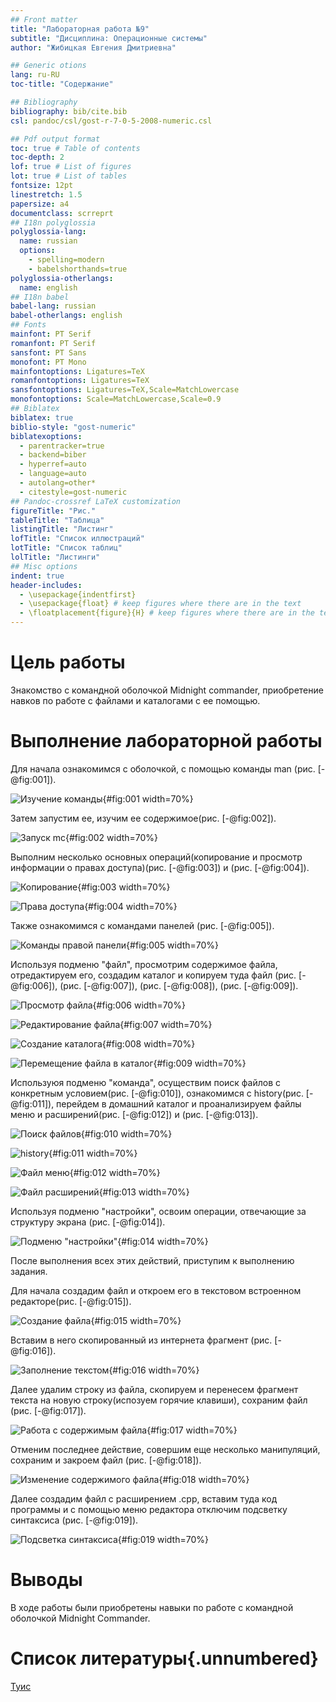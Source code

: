 ```yaml
---
## Front matter
title: "Лабораторная работа №9"
subtitle: "Дисциплина: Операционные системы"
author: "Жибицкая Евгения Дмитриевна"

## Generic otions
lang: ru-RU
toc-title: "Содержание"

## Bibliography
bibliography: bib/cite.bib
csl: pandoc/csl/gost-r-7-0-5-2008-numeric.csl

## Pdf output format
toc: true # Table of contents
toc-depth: 2
lof: true # List of figures
lot: true # List of tables
fontsize: 12pt
linestretch: 1.5
papersize: a4
documentclass: scrreprt
## I18n polyglossia
polyglossia-lang:
  name: russian
  options:
	- spelling=modern
	- babelshorthands=true
polyglossia-otherlangs:
  name: english
## I18n babel
babel-lang: russian
babel-otherlangs: english
## Fonts
mainfont: PT Serif
romanfont: PT Serif
sansfont: PT Sans
monofont: PT Mono
mainfontoptions: Ligatures=TeX
romanfontoptions: Ligatures=TeX
sansfontoptions: Ligatures=TeX,Scale=MatchLowercase
monofontoptions: Scale=MatchLowercase,Scale=0.9
## Biblatex
biblatex: true
biblio-style: "gost-numeric"
biblatexoptions:
  - parentracker=true
  - backend=biber
  - hyperref=auto
  - language=auto
  - autolang=other*
  - citestyle=gost-numeric
## Pandoc-crossref LaTeX customization
figureTitle: "Рис."
tableTitle: "Таблица"
listingTitle: "Листинг"
lofTitle: "Список иллюстраций"
lotTitle: "Список таблиц"
lolTitle: "Листинги"
## Misc options
indent: true
header-includes:
  - \usepackage{indentfirst}
  - \usepackage{float} # keep figures where there are in the text
  - \floatplacement{figure}{H} # keep figures where there are in the text
---
```


# Цель работы

Знакомство с командной оболочкой Midnight commander, приобретение навков по работе с файлами и каталогами с ее помощью.


# Выполнение лабораторной работы

Для начала ознакомимся с оболочкой, с помощью команды man (рис. [-@fig:001]).

![Изучение команды](image/1.png){#fig:001 width=70%}


Затем запустим ее, изучим ее содержимое(рис. [-@fig:002]).

![Запуск mc](image/2.png){#fig:002 width=70%}


Выполним несколько основных операций(копирование и просмотр информации о правах доступа)(рис. [-@fig:003]) и (рис. [-@fig:004]).

![Копирование](image/3.png){#fig:003 width=70%}


![Права доступа](image/4.png){#fig:004 width=70%}


Также ознакомимся с командами панелей (рис. [-@fig:005]).

![Команды правой панели](image/5.png){#fig:005 width=70%}


Используя подменю "файл", просмотрим содержимое файла, отредактируем его, создадим каталог и копируем туда файл (рис. [-@fig:006]), (рис. [-@fig:007]), (рис. [-@fig:008]), (рис. [-@fig:009]).

![Просмотр файла](image/6.png){#fig:006 width=70%}


![Редактирование файла](image/7.png){#fig:007 width=70%}


![Создание каталога](image/8.png){#fig:008 width=70%}


![Перемещение файла в каталог](image/9.png){#fig:009 width=70%}


Используюя подменю "команда", осуществим поиск файлов с конкретным условием(рис. [-@fig:010]), ознакомимся с history(рис. [-@fig:011]), перейдем в домашний каталог и проанализируем файлы меню и расширений(рис. [-@fig:012]) и (рис. [-@fig:013]).

![Поиск файлов](image/10.png){#fig:010 width=70%}


![history](image/11.png){#fig:011 width=70%}


![Файл меню](image/12.png){#fig:012 width=70%}


![Файл расширений](image/13.png){#fig:013 width=70%}


Используя подменю "настройки",  освоим  операции, отвечающие за структуру экрана (рис. [-@fig:014]).

![Подменю "настройки"](image/14.png){#fig:014 width=70%}


После выполнения всех этих действий, приступим к выполнению задания.

Для начала создадим файл и откроем его в текстовом встроенном редакторе(рис. [-@fig:015]).

![Создание файла](image/15.png){#fig:015 width=70%}


Вставим в него скопированный из интернета фрагмент (рис. [-@fig:016]).

![Заполнение текстом](image/16.png){#fig:016 width=70%}


Далее удалим строку из файла, скопируем и перенесем фрагмент текста на новую строку(испозуем горячие клавиши), сохраним файл (рис. [-@fig:017]).

![Работа с содержимым файла](image/17.png){#fig:017 width=70%}


Отменим последнее действие, совершим еще несколько манипуляций, сохраним и закроем файл (рис. [-@fig:018]).

![Изменение содержимого файла](image/18.png){#fig:018 width=70%}


Далее создадим файл с расширением .cpp, вставим туда код программы и с помощью меню редактора отключим подсветку синтаксиса (рис. [-@fig:019]).

![Подсветка синтаксиса](image/19.png){#fig:019 width=70%}

# Выводы

В ходе работы были приобретены навыки по работе с командной оболочкой Midnight Commander.

# Список литературы{.unnumbered}

[Туис](https://esystem.rudn.ru/pluginfile.php/2288277/mod_resource/content/5/007-lab_mc.pdf)

